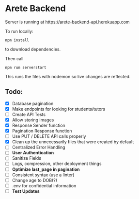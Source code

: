 # Arete Backend

Server is running at https://arete-backend-api.herokuapp.com

To run locally:

```
npm install 
```
to download dependencies.

Then call 
```
npm run serverstart
```
This runs the files with nodemon so live changes are reflected.

## Todo:
- [x] Database pagination
- [x] Make endpoints for looking for students/tutors
- [ ] Create API Tests
- [x] Allow storing images
- [x] Response Sender function
- [x] Pagination Response function
- [ ] Use PUT / DELETE API calls properly
- [x] Clean up the unnecessarily files that were created by default
- [ ] Centralized Error Handling
- [ ] **User Authentication**
- [ ] Sanitize Fields
- [ ] Logs, compression, other deployment things
- [ ] **Optimize last_page in pagination**
- [ ] Consistent syntax (use a linter)
- [ ] Change age to DOB(?)
- [ ] .env for confidential information
- [ ] **Test Updates**